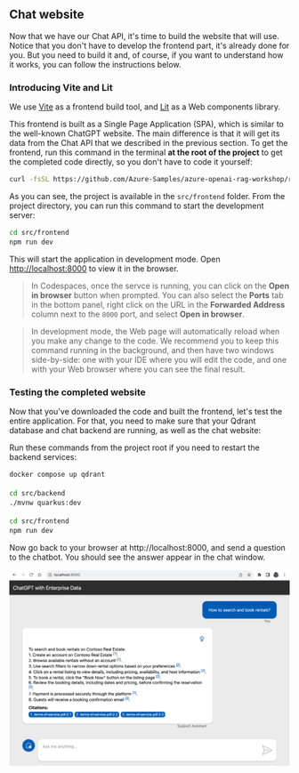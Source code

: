## Chat website

Now that we have our Chat API, it's time to build the website that will use.
Notice that you don't have to develop the frontend part, it's already done for you. But you need to build it and, of course, if you want to understand how it works, you can follow the instructions below.

### Introducing Vite and Lit

We use [Vite](https://vitejs.dev/) as a frontend build tool, and [Lit](https://lit.dev/) as a Web components library.

This frontend is built as a Single Page Application (SPA), which is similar to the well-known ChatGPT website. The main difference is that it will get its data from the Chat API that we described in the previous section.
To get the frontend, run this command in the terminal **at the root of the project** to get the completed code directly, so you don't have to code it yourself:

```bash
curl -fsSL https://github.com/Azure-Samples/azure-openai-rag-workshop/releases/download/latest/frontend.tar.gz | tar -xvz
```

As you can see, the project is available in the `src/frontend` folder. From the project directory, you can run this command to start the development server:

```bash
cd src/frontend
npm run dev
```

This will start the application in development mode. Open [http://localhost:8000](http://localhost:8000) to view it in the browser.

<div class="tip" data-title="tip">

> In Codespaces, once the servce is running, you can click on the **Open in browser** button when prompted.
> You can also select the **Ports** tab in the bottom panel, right click on the URL in the **Forwarded Address** column next to the `8000` port, and select **Open in browser**.

</div>

<div class="tip" data-title="Tip">

> In development mode, the Web page will automatically reload when you make any change to the code. We recommend you to keep this command running in the background, and then have two windows side-by-side: one with your IDE where you will edit the code, and one with your Web browser where you can see the final result.

</div>

### Testing the completed website

Now that you've downloaded the code and built the frontend, let's test the entire application. For that, you need to make sure that your Qdrant database and chat backend are running, as well as the chat website:

Run these commands from the project root if you need to restart the backend services:

```bash
docker compose up qdrant

cd src/backend
./mvnw quarkus:dev

cd src/frontend
npm run dev
```

Now go back to your browser at http://localhost:8000, and send a question to the chatbot. You should see the answer appear in the chat window.

![Screenshot of the chatbot answer](./assets/chatbot-answer.png)
